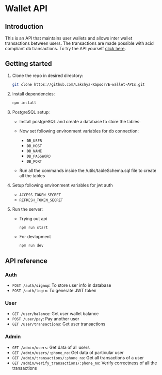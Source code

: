 # Wallet API

## Introduction

This is an API that maintains user wallets and allows inter wallet transactions between users. The transactions are made possible with acid compliant db transactions. To try the API yourself [click here](#getting-started).

## Getting started

1. Clone the repo in desired directory:

   ```bash
   git clone https://github.com/Lakshya-Kapoor/E-wallet-APIs.git
   ```

2. Install dependencies:

   ```bash
   npm install
   ```

3. PostgreSQL setup:

   - Install postgreSQL and create a database to store the tables:

   - Now set following environment variables for db connection:

     - `DB_USER`
     - `DB_HOST`
     - `DB_NAME`
     - `DB_PASSWORD`
     - `DB_PORT`

   - Run all the commands inside the /utils/tableSchema.sql file to create all the tables

4. Setup following environment variables for jwt auth

   - `ACCESS_TOKEN_SECRET`
   - `REFRESH_TOKEN_SECRET`

5. Run the server:

   - Trying out api

     ```bash
     npm run start
     ```

   - For devlopment

     ```bash
     npm run dev
     ```

## API reference

### Auth

- `POST /auth/signup`: To store user info in database
- `POST /auth/login`: To generate JWT token

### User

- `GET /user/balance`: Get user wallet balance
- `POST /user/pay`: Pay another user
- `GET /user/transactions`: Get user transactions

### Admin

- `GET /admin/users`: Get data of all users
- `GET /admin/users/:phone_no`: Get data of particular user
- `GET /admin/transactions/:phone_no`: Get all transactions of a user
- `GET /admin/verify_transactions/:phone_no`: Verify correctness of all the transactions
